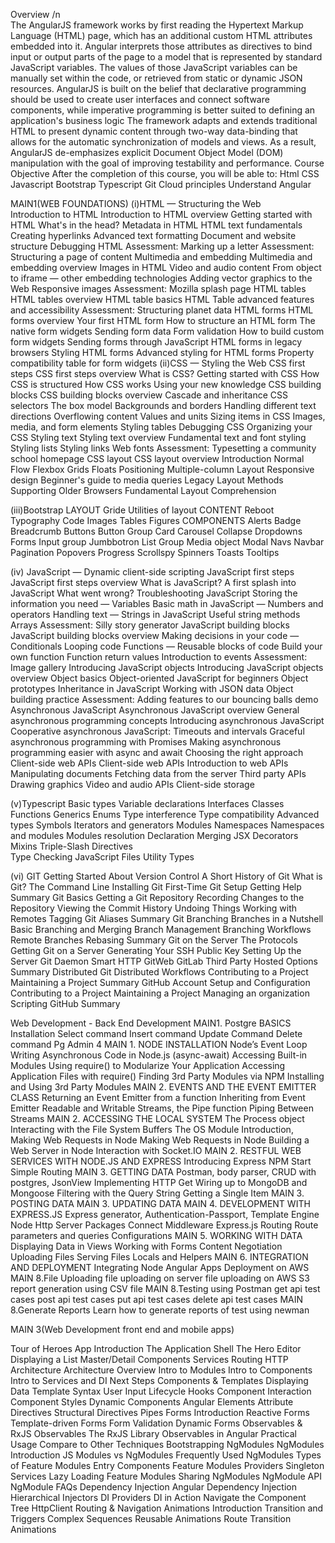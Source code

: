  

Overview	/n 	 	
The AngularJS framework works by first reading the Hypertext Markup Language (HTML) page, which has an additional custom HTML attributes embedded into it. Angular interprets those attributes as directives to bind input or output parts of the page to a model that is represented by standard JavaScript variables. The values of those JavaScript variables can be manually set within the code, or retrieved from static or dynamic JSON resources.
AngularJS is built on the belief that declarative programming should be used to create user interfaces and connect software components, while imperative programming is better suited to defining an application's business logic The framework adapts and extends traditional HTML to present dynamic content through two-way data-binding that allows for the automatic synchronization of models and views. As a result, AngularJS de-emphasizes explicit Document Object Model (DOM) manipulation with the goal of improving testability and performance.
Course Objective
After the completion of this course, you will be able to:
Html
CSS
Javascript
Bootstrap
Typescript
Git
Cloud principles
Understand Angular
 	 	
MAIN1(WEB FOUNDATIONS)
(i)HTML — Structuring the Web	 	 	
Introduction to HTML
           Introduction to HTML overview
           Getting started with HTML
           What's in the head? Metadata in HTML
           HTML text fundamentals
           Creating hyperlinks
           Advanced text formatting
           Document and website structure
           Debugging HTML
           Assessment: Marking up a letter
           Assessment: Structuring a page of content
       Multimedia and embedding
           Multimedia and embedding overview
           Images in HTML
           Video and audio content
           From object to iframe — other embedding technologies
           Adding vector graphics to the Web
           Responsive images
           Assessment: Mozilla splash page
       HTML tables
           HTML tables overview
           HTML table basics
           HTML Table advanced features and accessibility
           Assessment: Structuring planet data
       HTML forms
           HTML forms overview
           Your first HTML form
           How to structure an HTML form
           The native form widgets
           Sending form data
           Form validation
           How to build custom form widgets
           Sending forms through JavaScript
           HTML forms in legacy browsers
           Styling HTML forms
           Advanced styling for HTML forms
           Property compatibility table for form widgets
 (ii)CSS — Styling the Web
       CSS first steps
           CSS first steps overview
           What is CSS?
           Getting started with CSS
           How CSS is structured
           How CSS works
           Using your new knowledge
    CSS building blocks
           CSS building blocks overview
           Cascade and inheritance
           CSS selectors
           The box model
           Backgrounds and borders
           Handling different text directions
           Overflowing content
           Values and units
           Sizing items in CSS
           Images, media, and form elements
           Styling tables
           Debugging CSS
           Organizing your CSS
    Styling text
           Styling text overview
           Fundamental text and font styling
           Styling lists
           Styling links
           Web fonts
           Assessment: Typesetting a community school homepage
    CSS layout
           CSS layout overview
           Introduction
           Normal Flow
           Flexbox
           Grids
           Floats
           Positioning
           Multiple-column Layout
           Responsive design
           Beginner's guide to media queries
           Legacy Layout Methods
           Supporting Older Browsers
           Fundamental Layout Comprehension

(iii)Bootstrap
   LAYOUT
        Gride
        Utilities of layout
CONTENT
        Reboot
        Typography
        Code
        Images
        Tables
         Figures
COMPONENTS
        Alerts
        Badge
        Breadcrumb
         Buttons
         Button Group
         Card
        Carousel
        Collapse
        Dropdowns
        Forms
       Input group
       Jumbbotron
       List Group
       Media object
       Modal
       Navs
       Navbar
       Pagination
       Popovers
       Progress
       Scrollspy
       Spinners
       Toasts
       Tooltips
      
(iv) JavaScript — Dynamic client-side scripting
JavaScript first steps
           JavaScript first steps overview
           What is JavaScript?
           A first splash into JavaScript
           What went wrong? Troubleshooting JavaScript
           Storing the information you need — Variables
           Basic math in JavaScript — Numbers and operators
           Handling text — Strings in JavaScript
           Useful string methods
           Arrays
           Assessment: Silly story generator
    JavaScript building blocks
           JavaScript building blocks overview
           Making decisions in your code — Conditionals
           Looping code
           Functions — Reusable blocks of code
           Build your own function
           Function return values
           Introduction to events
           Assessment: Image gallery
    Introducing JavaScript objects
           Introducing JavaScript objects overview
           Object basics
           Object-oriented JavaScript for beginners
           Object prototypes
           Inheritance in JavaScript
           Working with JSON data
           Object building practice
           Assessment: Adding features to our bouncing balls demo
    Asynchronous JavaScript
           Asynchronous JavaScript overview
           General asynchronous programming concepts
           Introducing asynchronous JavaScript
           Cooperative asynchronous Java​Script: Timeouts and intervals
           Graceful asynchronous programming with Promises
           Making asynchronous programming easier with async and await
           Choosing the right approach
    Client-side web APIs
           Client-side web APIs
           Introduction to web APIs
           Manipulating documents
           Fetching data from the server
           Third party APIs
           Drawing graphics
           Video and audio APIs
           Client-side storage


(v)Typescript
            Basic types
            Variable declarations
            Interfaces
            Classes
            Functions
            Generics
           Enums
           Type interference
           Type compatibility
           Advanced types
           Symbols
           Iterators and generators
           Modules
           Namespaces
           Namespaces and modules
           Modules resolution
           Declaration Merging
           JSX 
           Decorators
          Mixins
          Triple-Slash Directives   
          Type Checking JavaScript Files
          Utility Types

(vi) GIT
          Getting Started
           About Version Control
           A Short History of Git
           What is Git?
           The Command Line
           Installing Git
           First-Time Git Setup
           Getting Help
           Summary
           Git Basics
           Getting a Git Repository
           Recording Changes to the Repository
           Viewing the Commit History
           Undoing Things
           Working with Remotes
           Tagging
           Git Aliases
           Summary
           Git Branching
           Branches in a Nutshell
           Basic Branching and Merging
           Branch Management
           Branching Workflows
           Remote Branches
           Rebasing
           Summary
           Git on the Server
           The Protocols
           Getting Git on a Server
           Generating Your SSH Public Key
           Setting Up the Server
           Git Daemon
           Smart HTTP
           GitWeb
           GitLab
           Third Party Hosted Options
           Summary
           Distributed Git
           Distributed Workflows
           Contributing to a Project
           Maintaining a Project
           Summary
           GitHub
           Account Setup and Configuration
           Contributing to a Project
           Maintaining a Project
           Managing an organization
           Scripting GitHub
           Summary

Web Development - Back End Development 
MAIN1. Postgre BASICS
Installation
Select command
Insert command
Update Command
Delete command
Pg Admin 4
MAIN 1. NODE INSTALLATION
Node’s Event Loop
Writing Asynchronous Code in Node.js (async-await)
Accessing Built-in Modules
Using require() to Modularize Your Application
Accessing Application Files with require()
Finding 3rd Party Modules via NPM
Installing and Using 3rd Party Modules
MAIN 2. EVENTS AND THE EVENT EMITTER CLASS
Returning an Event Emitter from a function
Inheriting from Event Emitter
Readable and Writable Streams, the Pipe function
Piping Between Streams
MAIN 2. ACCESSING THE LOCAL SYSTEM
The Process object
Interacting with the File System
Buffers
The OS Module
Introduction, Making Web Requests in Node
Making Web Requests in Node
Building a Web Server in Node
Interaction with Socket.IO
MAIN 2. RESTFUL WEB SERVICES WITH NODE.JS AND EXPRESS
Introducing Express
NPM Start
Simple Routing
MAIN 3. GETTING DATA
Postman, body parser, CRUD with postgres, JsonView
Implementing HTTP Get
Wiring up to MongoDB and Mongoose
Filtering with the Query String
Getting a Single Item
MAIN 3. POSTING DATA
MAIN 3. UPDATING DATA
MAIN 4. DEVELOPMENT WITH EXPRESS.JS
Express generator, Authentication-Passport, Template Engine
Node Http Server
Packages
Connect Middleware
Express.js
Routing
Route parameters and queries
Configurations
MAIN 5. WORKING WITH DATA
Displaying Data in Views
Working with Forms
Content Negotiation
Uploading Files
Serving Files
Locals and Helpers
MAIN 6. INTEGRATION AND DEPLOYMENT
Integrating Node Angular Apps
Deployment on AWS
MAIN 8.File Uploading
file uploading on server
file uploading on AWS S3
report generation using CSV file
MAIN 8.Testing using Postman
get api  test cases 
post api test cases
put api test cases
delete api test cases
MAIN 8.Generate Reports
Learn how to generate reports of test using newman

MAIN 3(Web Development front end and mobile apps)

Tour of Heroes App
Introduction
The Application Shell
The Hero Editor
Displaying a List
Master/Detail Components
Services
Routing
HTTP
Architecture
Architecture Overview
Intro to Modules
Intro to Components
Intro to Services and DI
Next Steps
Components & Templates
Displaying Data
Template Syntax
User Input
Lifecycle Hooks
Component Interaction
Component Styles
Dynamic Components
Angular Elements
Attribute Directives
Structural Directives
Pipes
Forms
Introduction
Reactive Forms
Template-driven Forms
Form Validation
Dynamic Forms
Observables & RxJS
Observables
The RxJS Library
Observables in Angular
Practical Usage
Compare to Other Techniques
Bootstrapping
NgModules
NgModules Introduction
JS Modules vs NgModules
Frequently Used NgModules
Types of Feature Modules
Entry Components
Feature Modules
Providers
Singleton Services
Lazy Loading Feature Modules
Sharing NgModules
NgModule API
NgModule FAQs
Dependency Injection
Angular Dependency Injection
Hierarchical Injectors
DI Providers
DI in Action
Navigate the Component Tree
HttpClient
Routing & Navigation
Animations
Introduction
Transition and Triggers
Complex Sequences
Reusable Animations
Route Transition Animations


  

   


 
 	
 
